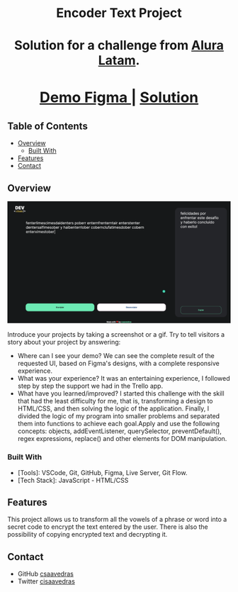 <!-- Please update value in the {}  -->

<h1 align="center">Encoder Text Project  <h1>

<div align="center">
   Solution for a challenge from  <a href="https://www.aluracursos.com/" target="_blank">Alura Latam</a>.
</div>

<div align="center">
  <h3>
    <a href="https://www.figma.com/file/ESo1dbpTUOL1TnYeGPHnlP/Alura-Challenge---Desaf%C3%ADo-1---L%C3%B3gica-(Copy)?node-id=0%3A1">
      Demo Figma
    </a>
    <span> | </span>
    <a href="https://csaavedras.github.io/Challenge_Oracle_ONE__Sprin01/">
      Solution
    </a>
  </h3>
</div>

<!-- TABLE OF CONTENTS -->

## Table of Contents

- [Overview](#overview)
  - [Built With](#built-with)
- [Features](#features)
- [Contact](#contact)

<!-- OVERVIEW -->

## Overview

![screenshot](./assets/screenshot.png)

Introduce your projects by taking a screenshot or a gif. Try to tell visitors a story about your project by answering:

- Where can I see your demo?
  We can see the complete result of the requested UI, based on Figma's designs, with a complete responsive experience.
- What was your experience?
  It was an entertaining experience, I followed step by step the support we had in the Trello app.
- What have you learned/improved?
  I started this challenge with the skill that had the least difficulty for me, that is, transforming a design to HTML/CSS, and then solving the logic of the application. Finally, I divided the logic of my program into smaller problems and separated them into functions to achieve each goal.Apply and use the following concepts: objects, addEventListener, querySelector, preventDefault(), regex expressions, replace() and other elements for DOM manipulation.

### Built With

<!-- This section should list any major frameworks that you built your project using. Here are a few examples.-->

- [Tools]: VSCode, Git, GitHub, Figma, Live Server, Git Flow.
- [Tech Stack]: JavaScript - HTML/CSS

## Features

<!-- List the features of your application or follow the template. Don't share the figma file here :) -->

This project allows us to transform all the vowels of a phrase or word into a secret code to encrypt the text entered by the user.
There is also the possibility of copying encrypted text and decrypting it.

## Contact

- GitHub [csaavedras](https://github.com/csaavedras/)
- Twitter [cisaavedras](https://twitter.com/cisaavedras)
